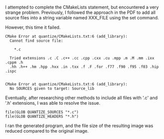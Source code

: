 I attempted to complete the CMakeLists statement, but encountered a very strange problem. 
Previously, I followed the approach in the PDF to add all source files into a string variable named XXX_FILE using the set command. 

However, this time it failed. 
```
CMake Error at quantize/CMakeLists.txt:6 (add_library):
  Cannot find source file:

    *.c

  Tried extensions .c .C .c++ .cc .cpp .cxx .cu .mpp .m .M .mm .ixx .cppm .h
  .hh .h++ .hm .hpp .hxx .in .txx .f .F .for .f77 .f90 .f95 .f03 .hip .ispc


CMake Error at quantize/CMakeLists.txt:6 (add_library):
  No SOURCES given to target: Source_lib
```
Eventually, after researching other methods to include all files with '.c' and '.h' extensions, I was able to resolve the issue.
```
file(GLOB QUANTIZE_SOURCES "*.c")
file(GLOB QUANTIZE_HEADERS "*.h")
```

I ran the generated program, and the file size of the resulting image was reduced compared to the original image.
